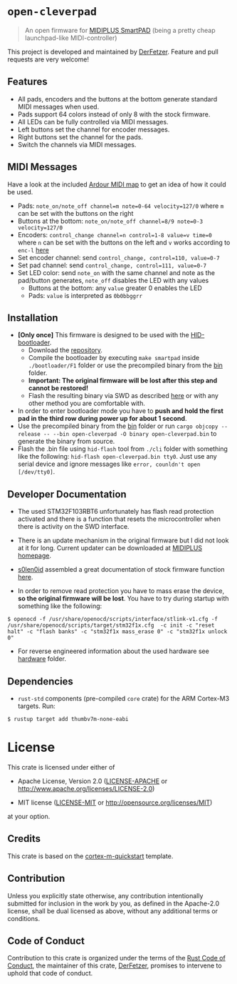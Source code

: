 # `open-cleverpad`

> An open firmware for [MIDIPLUS SmartPAD][smartpad] (being a pretty cheap launchpad-like MIDI-controller)

This project is developed and maintained by [DerFetzer][team].
Feature and pull requests are very welcome!

## Features

* All pads, encoders and the buttons at the bottom generate standard MIDI messages when used.
* Pads support 64 colors instead of only 8 with the stock firmware.
* All LEDs can be fully controlled via MIDI messages.
* Left buttons set the channel for encoder messages.
* Right buttons set the channel for the pads.
* Switch the channels via MIDI messages.

## MIDI Messages
Have a look at the included [Ardour MIDI map][midimap] to get an idea of how it could be used.

* Pads: `note_on/note_off channel=m note=0-64 velocity=127/0` where `m` can be set with the buttons on the right
* Buttons at the bottom: `note_on/note_off channel=8/9 note=0-3 velocity=127/0`
* Encoders: `control_change channel=n control=1-8 value=v time=0` where `n` can be set with the buttons on the left and `v` works according to `enc-l` [here][ardourmidi]
* Set encoder channel: send `control_change, control=110, value=0-7`
* Set pad channel: send `control_change, control=111, value=0-7`
* Set LED color: send `note_on` with the same channel and note as the pad/button generates, `note_off` disables the LED with any values
    * Buttons at the bottom: any `value` greater 0 enables the LED
    * Pads: `value` is interpreted as `0b0bbggrr`

## Installation

* **[Only once]** This firmware is designed to be used with the [HID-bootloader][bootloader].
    * Download the [repository][bootloader].
    * Compile the bootloader by executing `make smartpad` inside `./bootloader/F1` folder or use the precompiled binary from the [bin](bin) folder.
    * **Important: The original firmware will be lost after this step and cannot be restored!**
    * Flash the resulting binary via SWD as described [here][kikpadflash] or with any other method you are comfortable with.
* In order to enter bootloader mode you have to **push and hold the first pad in the third row during power up for about 1 second**.
* Use the precompiled binary from the [bin](bin) folder or run `cargo objcopy --release -- --bin open-cleverpad -O binary open-cleverpad.bin` to generate the binary from source.
* Flash the .bin file using `hid-flash` tool from `./cli` folder with something like the following: `hid-flash open-cleverpad.bin tty0`. Just use any serial device and ignore messages like `error, counldn't open [/dev/tty0]`.

## Developer Documentation

* The used STM32F103RBT6 unfortunately has flash read protection activated and
there is a function that resets the microcontroller when there is activity on the SWD interface.

* There is an update mechanism in the original firmware but I did not look at it for long.
Current updater can be downloaded at [MIDIPLUS homepage][firmware].

* [s0len0id][solenoid] assembled a great documentation of stock firmware function [here][smartpad-tester].

* In order to remove read protection you have to mass erase the device, **so the original firmware will be lost**.
You have to try during startup with something like the following:

``` console
$ openocd -f /usr/share/openocd/scripts/interface/stlink-v1.cfg -f /usr/share/openocd/scripts/target/stm32f1x.cfg  -c init -c "reset halt" -c "flash banks" -c "stm32f1x mass_erase 0" -c "stm32f1x unlock 0"
```

* For reverse engineered information about the used hardware see [hardware](hardware) folder.

## Dependencies

- `rust-std` components (pre-compiled `core` crate) for the ARM Cortex-M3
  targets. Run:

``` console
$ rustup target add thumbv7m-none-eabi
```
# License

This crate is licensed under either of

- Apache License, Version 2.0 ([LICENSE-APACHE](LICENSE-APACHE) or
  http://www.apache.org/licenses/LICENSE-2.0)

- MIT license ([LICENSE-MIT](LICENSE-MIT) or http://opensource.org/licenses/MIT)

at your option.

## Credits

This crate is based on the [cortex-m-quickstart][template] template.

## Contribution

Unless you explicitly state otherwise, any contribution intentionally submitted
for inclusion in the work by you, as defined in the Apache-2.0 license, shall be
dual licensed as above, without any additional terms or conditions.

## Code of Conduct

Contribution to this crate is organized under the terms of the [Rust Code of
Conduct][CoC], the maintainer of this crate, [DerFetzer][team], promises
to intervene to uphold that code of conduct.

[CoC]: https://www.rust-lang.org/policies/code-of-conduct
[team]: https://github.com/DerFetzer
[template]: https://github.com/rust-embedded/cortex-m-quickstart
[smartpad]: http://www.midiplus.com.tw/smartpad.htm
[firmware]: http://www.midiplus.com.tw/MIDIPLUS-Download.files/Firmware%20update/SmartPAD%20Firmware%20Update%20V0.15%2020171103.zip
[smartpad-tester]: https://github.com/s0len0id/smartpad-tester
[solenoid]: https://github.com/s0len0id
[bootloader]: https://github.com/DerFetzer/STM32_HID_Bootloader
[midimap]: /ardour/midi_maps/Open-CleverPAD.map
[kikpadflash]: https://github.com/TheKikGen/kikpad#how-to-flash
[ardourmidi]: https://manual.ardour.org/using-control-surfaces/generic-midi/working-with-encoders/
